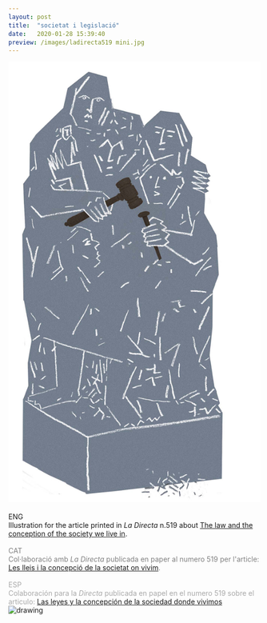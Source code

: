 ```yaml
---
layout: post
title:  "societat i legislació"
date:   2020-01-28 15:39:40
preview: /images/ladirecta519 mini.jpg
---
```





<div class="row">

 <div class="column-60">
<img src="/images/ladirecta519.jpg" alt="drawing" width="1400px">
 </div>

 <div class="column-30">

 <br>
 ENG<br>
 Illustration for the article printed in <i> La Directa </i> n.519 about <a href="https://directa.cat/les-lleis-i-la-concepcio-de-la-societat-on-vivim/">The law and the conception of the society we live in</a>.<br><br>

 <font color="#808080">
 CAT<br>
 Col·laboració amb <i> La Directa </i> publicada en paper al numero 519 per l'article: <a href="https://directa.cat/les-lleis-i-la-concepcio-de-la-societat-on-vivim/">Les lleis i la concepció de la societat on vivim</a>.</font><br><br>

 <font color="#A9A9A9">
 ESP<br>
 Colaboración para la <i> Directa </i> publicada en papel en el numero 519 sobre el articulo: <a href="https://directa.cat/les-lleis-i-la-concepcio-de-la-societat-on-vivim/">Las leyes y la concepción de la sociedad donde vivimos</a></font><br>

</div>

  </div>
 <div class="row">


 <img src="/images/ladirecta519 paper.jpg" alt="drawing" >
    </div>

